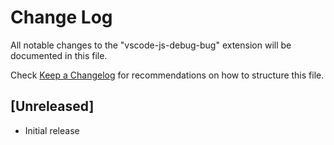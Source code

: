 # Change Log

All notable changes to the "vscode-js-debug-bug" extension will be documented in this file.

Check [Keep a Changelog](http://keepachangelog.com/) for recommendations on how to structure this file.

## [Unreleased]

- Initial release